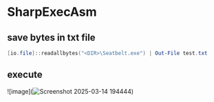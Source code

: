 # SharpExecAsm

## save bytes in txt file
```powershell
[io.file]::readallbytes("<DIR>\Seatbelt.exe") | Out-File test.txt
```

## execute
![image](![Screenshot 2025-03-14 194444](https://github.com/user-attachments/assets/e23aa5a3-68a5-4549-a195-53f733f1b96c))
